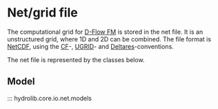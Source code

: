 # Net/grid file
The computational grid for [D-Flow FM](glossary.md#d-flow-fm) is stored in the net file.
It is an unstructured grid, where 1D and 2D can be combined. The file format is [NetCDF](glossary.md#netcdf),
using the [CF](glossary.md#cf-conventions)-, [UGRID](glossary.md#ugrid-conventions)-
and [Deltares](glossary.md#deltares-conventions)-conventions.

The net file is represented by the classes below.

## Model
::: hydrolib.core.io.net.models
